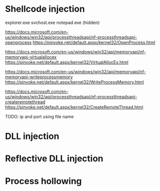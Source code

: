 # Shellcode injection
explorer.exe
svchost.exe
notepad.exe (hidden)

https://docs.microsoft.com/en-us/windows/win32/api/processthreadsapi/nf-processthreadsapi-openprocess
https://pinvoke.net/default.aspx/kernel32/OpenProcess.html

https://docs.microsoft.com/en-us/windows/win32/api/memoryapi/nf-memoryapi-virtualallocex
https://pinvoke.net/default.aspx/kernel32/VirtualAllocEx.html

https://docs.microsoft.com/en-us/windows/win32/api/memoryapi/nf-memoryapi-writeprocessmemory
https://pinvoke.net/default.aspx/kernel32/WriteProcessMemory.html

https://docs.microsoft.com/en-us/windows/win32/api/processthreadsapi/nf-processthreadsapi-createremotethread
https://pinvoke.net/default.aspx/kernel32/CreateRemoteThread.html

TODO: ip and port using file name


# DLL injection

# Reflective DLL injection

# Process hollowing

